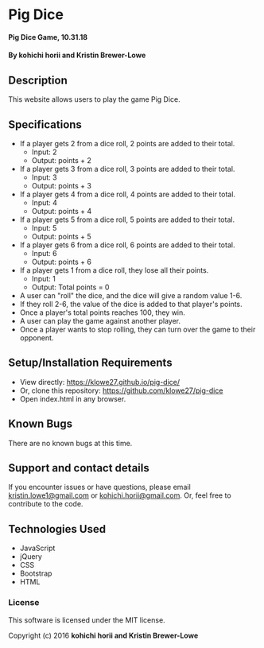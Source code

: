 # Pig Dice

#### Pig Dice Game, 10.31.18

#### By kohichi horii and Kristin Brewer-Lowe

## Description

This website allows users to play the game Pig Dice.

## Specifications

* If a player gets 2 from a dice roll, 2 points are added to their total.
  * Input: 2
  * Output: points + 2
* If a player gets 3 from a dice roll, 3 points are added to their total.
  * Input: 3
  * Output: points + 3
* If a player gets 4 from a dice roll, 4 points are added to their total.
  * Input: 4
  * Output: points + 4
* If a player gets 5 from a dice roll, 5 points are added to their total.
  * Input: 5
  * Output: points + 5
* If a player gets 6 from a dice roll, 6 points are added to their total.
  * Input: 6
  * Output: points + 6
* If a player gets 1 from a dice roll, they lose all their points.
  * Input: 1
  * Output: Total points = 0
* A user can "roll" the dice, and the dice will give a random value 1-6.
* If they roll 2-6, the value of the dice is added to that player's points.
* Once a player's total points reaches 100, they win.
* A user can play the game against another player.
* Once a player wants to stop rolling, they can turn over the game to their opponent.

## Setup/Installation Requirements

* View directly: https://klowe27.github.io/pig-dice/
* Or, clone this repository: https://github.com/klowe27/pig-dice
* Open index.html in any browser.

## Known Bugs

There are no known bugs at this time.

## Support and contact details

If you encounter issues or have questions, please email kristin.lowe1@gmail.com or kohichi.horii@gmail.com. Or, feel free to contribute to the code.

## Technologies Used

* JavaScript
* jQuery
* CSS
* Bootstrap
* HTML

### License

This software is licensed under the MIT license.

Copyright (c) 2016 **kohichi horii and Kristin Brewer-Lowe**
